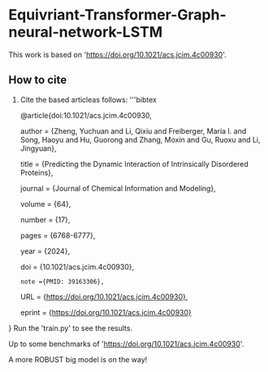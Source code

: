 ﻿# Equivriant-Transformer-Graph-neural-network-LSTM
 
 This work is based on 'https://doi.org/10.1021/acs.jcim.4c00930'. 
 
## How to cite

1. Cite the based articleas follows:
   '''bibtex
   
   @article{doi:10.1021/acs.jcim.4c00930,
   
   author = {Zheng, Yuchuan and Li, Qixiu and Freiberger, Maria I. and Song, Haoyu and Hu, Guorong and Zhang, Moxin and Gu, Ruoxu and Li, Jingyuan},
   
   title = {Predicting the Dynamic Interaction of Intrinsically Disordered Proteins},
   
   journal = {Journal of Chemical Information and Modeling},
   
   volume = {64},
   
   number = {17},
   
   pages = {6768-6777},
   
   year = {2024},
   
   doi = {10.1021/acs.jcim.4c00930},
   
       note ={PMID: 39163306},

   URL = {https://doi.org/10.1021/acs.jcim.4c00930},
   
   eprint = {https://doi.org/10.1021/acs.jcim.4c00930}

}
 Run the 'train.py' to see the results.
 
 Up to some benchmarks of 'https://doi.org/10.1021/acs.jcim.4c00930'.
 
 A more ROBUST big model is on the way!
